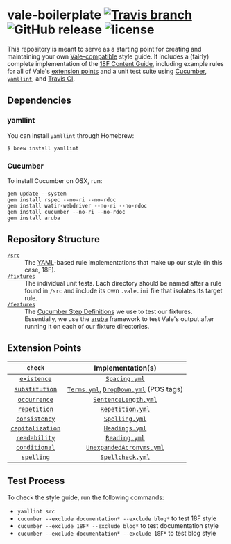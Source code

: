 # vale-boilerplate [![Travis branch](https://img.shields.io/travis/errata-ai/vale-boilerplate.svg?style=flat-square)](https://travis-ci.org/errata-ai/vale-boilerplate) ![GitHub release](https://img.shields.io/github/release/ValeLint/vale.svg?style=flat-square) ![license](https://img.shields.io/github/license/mashape/apistatus.svg?style=flat-square)

This repository is meant to serve as a starting point for creating and maintaining your own [Vale-compatible](https://github.com/ValeLint/vale) style guide. It includes a (fairly) complete implementation of the [18F Content Guide](https://content-guide.18f.gov/), including example rules for all of Vale's [extension points](https://errata.ai/vale/styles/#extension-points) and a unit test suite using [Cucumber](https://cucumber.io/), [`yamllint`](https://github.com/adrienverge/yamllint), and [Travis CI](https://travis-ci.org/).

## Dependencies

### yamllint

You can install `yamllint` through Homebrew:

```
$ brew install yamllint
```

### Cucumber

To install Cucumber on OSX, run:

```
gem update --system
gem install rspec --no-ri --no-rdoc
gem install watir-webdriver --no-ri --no-rdoc
gem install cucumber --no-ri --no-rdoc
gem install aruba
```

## Repository Structure

<dl>
  <dt><a href="https://github.com/ValeLint/vale-boilerplate/tree/master/src/18F"><code>/src</code></a></dt>
  <dd>The <a href="http://yaml.org/">YAML</a>-based rule implementations that make up our style (in this case, 18F).</dd>

  <dt><a href="https://github.com/ValeLint/vale-boilerplate/tree/master/fixtures"><code>/fixtures</code></a></dt>
  <dd>The individual unit tests. Each directory should be named after a rule found in <code>/src</code> and include its own <code>.vale.ini</code> file that isolates its target rule.</dd>

  <dt><a href="https://github.com/ValeLint/vale-boilerplate/tree/master/features"><code>/features</code></a></dt>
  <dd>The <a href="https://github.com/cucumber/cucumber/wiki/Step-Definitions">Cucumber Step Definitions</a> we use to test our fixtures. Essentially, we use the <a href="https://github.com/cucumber/aruba">aruba</a> framework to test Vale's output after running it on each of our fixture directories.</dd>
</dl>

## Extension Points

|   `check`    |                    Implementation(s)                   |
|:------------:|:---------------------------------------------------:|
| [`existence`](https://errata-ai.github.io/vale/styles/#existence)  | [`Spacing.yml`](https://github.com/ValeLint/vale-boilerplate/blob/master/src/18F/Spacing.yml) |
| [`substitution`](https://errata-ai.github.io/vale/styles/#substitution)  | [`Terms.yml`](https://github.com/ValeLint/vale-boilerplate/blob/master/src/18F/Terms.yml), [`DropDown.yml`](https://github.com/ValeLint/vale-boilerplate/blob/master/src/18F/DropDown.yml) (POS tags) |
| [`occurrence`](https://errata-ai.github.io/vale/styles/#occurrence)  | [`SentenceLength.yml`](https://github.com/ValeLint/vale-boilerplate/blob/master/src/18F/SentenceLength.yml) |
| [`repetition`](https://errata-ai.github.io/vale/styles/#repetition)  | [`Repetition.yml`](https://github.com/ValeLint/vale/blob/master/rule/Repetition.yml) |
| [`consistency`](https://errata-ai.github.io/vale/styles/#consistency)  | [`Spelling.yml`](https://github.com/ValeLint/vale/blob/master/styles/demo/Spelling.yml) |
| [`capitalization`](https://errata-ai.github.io/vale/styles/#capitalization)  | [`Headings.yml`](https://github.com/ValeLint/vale-boilerplate/blob/master/src/18F/Headings.yml) |
| [`readability`](https://errata-ai.github.io/vale/styles/#readability)  | [`Reading.yml`](https://github.com/ValeLint/vale/blob/master/styles/demo/Reading.yml) |
| [`conditional`](https://errata-ai.github.io/vale/styles/#conditional)  | [`UnexpandedAcronyms.yml`](https://github.com/ValeLint/vale-boilerplate/blob/master/src/18F/UnexpandedAcronyms.yml) |
| [`spelling`](https://errata-ai.github.io/vale/styles/#spelling)  | [`Spellcheck.yml`](https://github.com/ValeLint/vale/blob/master/styles/demo/Spellcheck.yml) |

## Test Process

To check the style guide, run the following commands:

* `yamllint src`
* `cucumber --exclude documentation* --exclude blog*` to test 18F style
* `cucumber --exclude 18F* --exclude blog*` to test documentation style
* `cucumber --exclude documentation* --exclude 18F*` to test blog style
